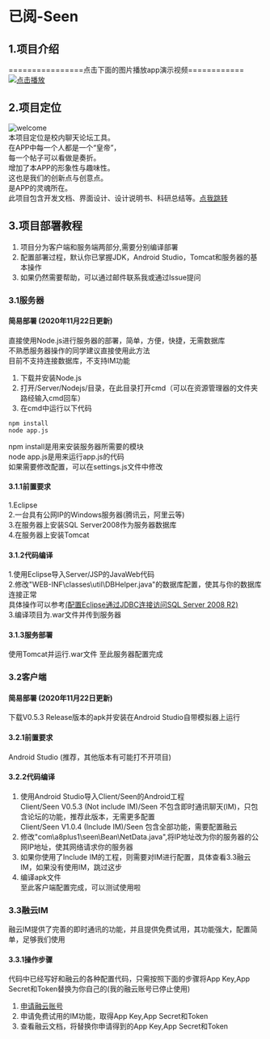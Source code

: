 # 已阅-Seen

## 1.项目介绍
================点击下面的图片播放app演示视频============  
[![点击播放](https://images.gitee.com/uploads/images/2019/0213/163441_2c9a9506_1320722.png "start.png")](https://www.youtube.com/watch?v=_2h4TFJoBZc)   

## 2.项目定位
![welcome](https://images.gitee.com/uploads/images/2019/0213/155450_9b9d05be_1320722.png "welcome.png")  
本项目定位是校内聊天论坛工具。  
在APP中每一个人都是一个“皇帝”，  
每一个帖子可以看做是奏折。  
增加了本APP的形象性与趣味性。  
这也是我们的创新点与创意点。  
是APP的灵魂所在。  
此项目包含开发文档、界面设计、设计说明书、科研总结等。[点我跳转](https://gitee.com/pross/seen)  


## 3.项目部署教程
1. 项目分为客户端和服务端两部分,需要分别编译部署  
2. 配置部署过程，默认你已掌握JDK，Android Studio，Tomcat和服务器的基本操作  
3. 如果仍然需要帮助，可以通过邮件联系我或通过Issue提问  

### 3.1服务器

#### 简易部署 (2020年11月22日更新)  
直接使用Node.js进行服务器的部署，简单，方便，快捷，无需数据库  
不熟悉服务器操作的同学建议直接使用此方法  
目前不支持连接数据库，不支持IM功能  
1. 下载并安装Node.js  
2. 打开/Server/Nodejs/目录，在此目录打开cmd（可以在资源管理器的文件夹路经输入cmd回车）  
3. 在cmd中运行以下代码  
```
npm install  
node app.js  
```
npm install是用来安装服务器所需要的模块  
node app.js是用来运行app.js的代码  
如果需要修改配置，可以在settings.js文件中修改 

#### 3.1.1前置要求
1.Eclipse  
2.一台具有公网IP的Windows服务器(腾讯云，阿里云等)  
3.在服务器上安装SQL Server2008作为服务器数据库  
4.在服务器上安装Tomcat  

#### 3.1.2代码编译
1.使用Eclipse导入Server/JSP的JavaWeb代码  
2.修改"WEB-INF\classes\util\DBHelper.java"的数据库配置，使其与你的数据库连接正常  
具体操作可以参考[(配置Eclipse通过JDBC连接访问SQL Server 2008 R2)](https://blog.csdn.net/weixin_39645559/article/details/79522379?utm_medium=distribute.pc_relevant_t0.none-task-blog-BlogCommendFromMachineLearnPai2-1.edu_weight&depth_1-utm_source=distribute.pc_relevant_t0.none-task-blog-BlogCommendFromMachineLearnPai2-1.edu_weight)  
3.编译项目为.war文件并传到服务器  

#### 3.1.3服务部署 
使用Tomcat并运行.war文件
至此服务器配置完成 

### 3.2客户端

#### 简易部署 (2020年11月22日更新)  
下载V0.5.3 Release版本的apk并安装在Android Studio自带模拟器上运行   

#### 3.2.1前置要求
Android Studio (推荐，其他版本有可能打不开项目)  

#### 3.2.2代码编译
1. 使用Android Studio导入Client/Seen的Android工程  
Client/Seen V0.5.3 (Not include IM)/Seen 不包含即时通讯聊天(IM)，只包含论坛的功能，推荐此版本，无需更多配置    
Client/Seen V1.0.4 (Include IM)/Seen 包含全部功能，需要配置融云    
2. 修改"com\a8plus1\seen\Bean\NetData.java",将IP地址改为你的服务器的公网IP地址，使其网络请求你的服务器  
3. 如果你使用了Include IM的工程，则需要对IM进行配置，具体查看3.3融云IM，如果没有使用IM，跳过这步  
4. 编译apk文件  
至此客户端配置完成，可以测试使用啦  

### 3.3融云IM
融云IM提供了完善的即时通讯的功能，并且提供免费试用，其功能强大，配置简单，足够我们使用

#### 3.3.1操作步骤
代码中已经写好和融云的各种配置代码，只需按照下面的步骤将App Key,App Secret和Token替换为你自己的(我的融云账号已停止使用)  
1. [申请融云账号](https://www.rongcloud.cn/)  
2. 申请免费试用的IM功能，取得App Key,App Secret和Token  
3. 查看融云文档，将替换你申请得到的App Key,App Secret和Token  
